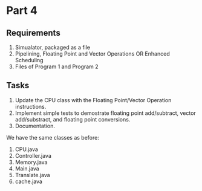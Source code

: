 # Part 4

## Requirements

1. Simualator, packaged as a file
2. Pipelining, Floating Point and Vector Operations OR Enhanced Scheduling 
3. Files of Program 1 and Program 2

## Tasks

1. Update the CPU class with the Floating Point/Vector Operation instructions. 
2. Implement simple tests to demostrate floating point add/subtract, vector add/substract, and floating point conversions. 
3. Documentation. 

We have the same classes as before:

1. CPU.java
2. Controller.java
3. Memory.java
4. Main.java
5. Translate.java
6. cache.java